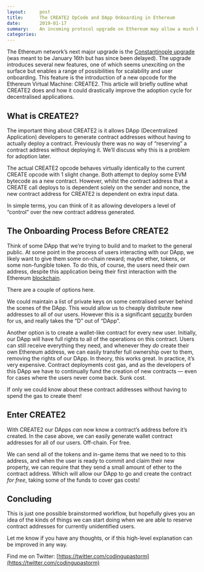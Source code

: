 ```yaml
---
layout:     post
title:      The CREATE2 OpCode and DApp Onboarding in Ethereum
date:       2019-01-17
summary:    An incoming protocol upgrade on Ethereum may allow a much better process for onboarding DApp users.
categories: 
---
```


The Ethereum network’s next major upgrade is the [Constantinople upgrade](https://blog.ethereum.org/2019/01/11/ethereum-constantinople-upgrade-announcement/) (was meant to be January 16th but has since been delayed). The upgrade introduces several new features, one of which seems unexciting on the surface but enables a range of possibilities for scalability and user onboarding. This feature is the introduction of a new opcode for the Ethereum Virtual Machine: CREATE2. This article will briefly outline what CREATE2 does and how it could drastically improve the adoption cycle for decentralised applications.

## What is CREATE2?

The important thing about CREATE2 is it allows DApp (Decentralized Application) developers to generate contract addresses without having to actually deploy a contract. Previously there was no way of “reserving” a contract address without deploying it. We’ll discuss why this is a problem for adoption later.

The actual CREATE2 opcode behaves virtually identically to the current CREATE opcode with 1 slight change. Both attempt to deploy some EVM bytecode as a new contract. However, whilst the contract address that a CREATE call deploys to is dependent solely on the sender and nonce, the new contract address for CREATE2 is dependent on extra input data.

In simple terms, you can think of it as allowing developers a level of “control” over the new contract address generated.

## The Onboarding Process Before CREATE2

Think of some DApp that we’re trying to build and to market to the general public. At some point in the process of users interacting with our DApp, we likely want to give them some on-chain reward; maybe ether, tokens, or some non-fungible token. To do this, of course, the users need their own address, despite this application being their first interaction with the Ethereum [blockchain](https://hackernoon.com/tagged/blockchain).

There are a couple of options here.

We could maintain a list of private keys on some centralised server behind the scenes of the DApp. This would allow us to cheaply distribute new addresses to all of our users. However this is a significant [security](https://hackernoon.com/tagged/security) burden for us, and really takes the “D” out of “DApp”.

Another option is to create a wallet-like contract for every new user. Initially, our DApp will have full rights to all of the operations on this contract. Users can still receive everything they need, and whenever they *do* create their own Ethereum address, we can easily transfer full ownership over to them, removing the rights of our DApp. In theory, this works great. In practice, it’s very expensive. Contract deployments cost gas, and as the developers of this DApp we have to continually fund the creation of new contracts — even for cases where the users never come back. Sunk cost.

If only we could know about these contract addresses without having to spend the gas to create them!

## **Enter CREATE2**

With CREATE2 our DApps *can* now know a contract’s address before it’s created. In the case above, we can easily generate wallet contract addresses for all of our users. Off-chain. For free.

We can send all of the tokens and in-game items that we need to to this address, and when the user is ready to commit and claim their new property, we can require that they send a small amount of ether to the contract address. Which will allow our DApp to go and create the contract *for free*, taking some of the funds to cover gas costs!

## Concluding

This is just one possible brainstormed workflow, but hopefully gives you an idea of the kinds of things we can start doing when we are able to reserve contract addresses for currently unidentified users.

Let me know if you have any thoughts, or if this high-level explanation can be improved in any way.

Find me on Twitter: [https://twitter.com/codingupastorm](https://twitter.com/codingupastorm)
